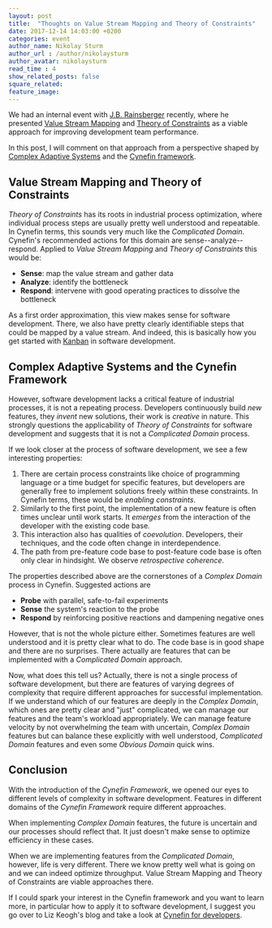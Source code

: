 ```yaml
---
layout: post
title:  "Thoughts on Value Stream Mapping and Theory of Constraints"
date: 2017-12-14 14:03:00 +0200
categories: event
author_name: Nikolay Sturm
author_url : /author/nikolaysturm
author_avatar: nikolaysturm
read_time : 4
show_related_posts: false
square_related:
feature_image:
---
```


We had an internal event with [J.B. Rainsberger](http://www.jbrains.ca/)
recently, where he presented
[Value Stream Mapping](https://en.wikipedia.org/wiki/Value_stream_mapping) and
[Theory of Constraints](https://en.wikipedia.org/wiki/Theory_of_constraints)
as a viable approach for improving development team performance.

In this post, I will comment on that approach from a perspective shaped by
[Complex Adaptive Systems](https://en.wikipedia.org/wiki/Complex_adaptive_system)
and the
[Cynefin framework](https://en.wikipedia.org/wiki/Cynefin_framework).

## Value Stream Mapping and Theory of Constraints

*Theory of Constraints* has its roots in industrial process optimization, where
individual process steps are usually pretty well understood and repeatable. In
Cynefin terms, this sounds very much like the *Complicated Domain*. Cynefin's
recommended actions for this domain are sense--analyze--respond. Applied to
*Value Stream Mapping* and *Theory of Constraints* this would be:
- **Sense**: map the value stream and gather data
- **Analyze**: identify the bottleneck
- **Respond**: intervene with good operating practices to dissolve the bottleneck

As a first order approximation, this view makes sense for software development.
There, we also have pretty clearly identifiable steps that could be mapped by a
value stream. And indeed, this is basically how you get started with
[Kanban](https://en.wikipedia.org/wiki/Kanban_%28development%29) in software
development.

## Complex Adaptive Systems and the Cynefin Framework

However, software development lacks a critical feature of industrial processes,
it is not a repeating process. Developers continuously build *new* features,
they *invent* new solutions, their work is *creative* in nature. This
strongly questions the applicability of *Theory of Constraints* for software
development and suggests that it is not a *Complicated Domain* process.

If we look closer at the process of software development, we see a few
interesting properties:
1. There are certain process constraints like choice of programming
   language or a time budget for specific features, but developers are
   generally free to implement solutions freely within these constraints.
   In Cynefin terms, these would be *enabling constraints*.
1. Similarly to the first point, the implementation of a new feature is
   often times unclear until work starts. It *emerges* from the interaction
   of the developer with the existing code base.
1. This interaction also has qualities of *coevolution*. Developers, their
   techniques, and the code often change in interdependence.
1. The path from pre-feature code base to post-feature code base is often
   only clear in hindsight. We observe *retrospective coherence*.

The properties described above are the cornerstones of a *Complex Domain*
process in Cynefin. Suggested actions are
- **Probe** with parallel, safe-to-fail experiments
- **Sense** the system's reaction to the probe
- **Respond** by reinforcing positive reactions and dampening negative ones

However, that is not the whole picture either. Sometimes features are well
understood and it is pretty clear what to do. The code base is in good shape
and there are no surprises. There actually are features that can be implemented
with a *Complicated Domain* approach.

Now, what does this tell us? Actually, there is not a single process of
software development, but there are features of varying degrees of complexity
that require different approaches for successful implementation. If we
understand which of our features are deeply in the *Complex Domain*, which ones
are pretty clear and "just" complicated, we can manage our features and the
team's workload appropriately. We can manage feature velocity by not
overwhelming the team with uncertain, *Complex Domain* features but can balance
these explicitly with well understood, *Complicated Domain* features and even
some *Obvious Domain* quick wins.

## Conclusion

With the introduction of the *Cynefin Framework*, we opened our eyes to
different levels of complexity in software development. Features in different
domains of the *Cynefin Framework* require different approaches.

When implementing *Complex Domain* features, the future is uncertain and our
processes should reflect that. It just doesn't make sense to optimize
efficiency in these cases.

When we are implementing features from the *Complicated Domain*, however,
life is very different. There we know pretty well what is going on and we
can indeed optimize throughput. Value Stream Mapping and Theory of Constraints
are viable approaches there.

If I could spark your interest in the Cynefin framework and you want to learn
more, in particular how to apply it to software development, I suggest you
go over to Liz Keogh's blog and take a look at
[Cynefin for developers](https://lizkeogh.com/cynefin-for-developers/).
